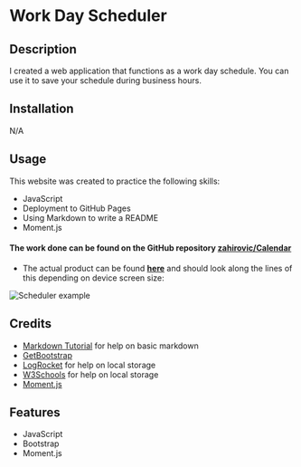 # Work Day Scheduler 

## Description

I created a web application that functions as a work day schedule. You can use it to save your schedule during business hours. 

## Installation

N/A

## Usage 


This website was created to practice the following skills:
- JavaScript
- Deployment to GitHub Pages
- Using Markdown to write a README
- Moment.js

#### The work done can be found on the GitHub repository [zahirovic/Calendar](https://github.com/zahirovic/Calendar)
- The actual product can be found **[here](https://zahirovic.github.io/Calendar/)** and should look along the lines of this depending on device screen size:


![Scheduler example](assets/calendar.png)



## Credits
- [Markdown Tutorial](https://www.markdowntutorial.com/) for help on basic markdown 
- [GetBootstrap](https://getbootstrap.com/)
- [LogRocket](https://blog.logrocket.com/localstorage-javascript-complete-guide/) for help on local storage
- [W3Schools](https://www.w3schools.com/jsref/prop_win_localstorage.asp) for help on local storage
- [Moment.js](https://momentjs.com/docs/#/displaying/)

## Features
- JavaScript
- Bootstrap
- Moment.js
 

